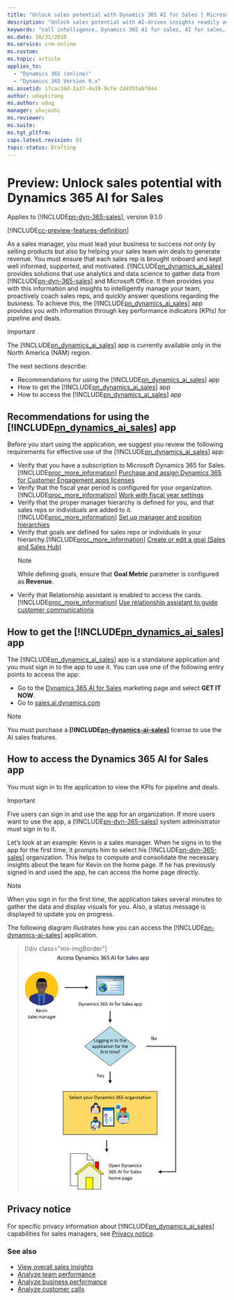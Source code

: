 ```yaml
---
title: "Unlock sales potential with Dynamics 365 AI for Sales | MicrosoftDocs"
description: "Unlock sales potential with AI-driven insights readily available for Dynamics 365 for Sales"
keywords: "call intelligence, Dynamics 365 AI for sales, AI for sales, Sales AI"
ms.date: 10/31/2018
ms.service: crm-online
ms.custom: 
ms.topic: article
applies_to:
  - "Dynamics 365 (online)"
  - "Dynamics 365 Version 9.x"
ms.assetid: 17cac16d-2a37-4a19-9cfe-2d4355a6f044
author: udaykirang
ms.author: udag
manager: shujoshi
ms.reviewer: 
ms.suite: 
ms.tgt_pltfrm: 
caps.latest.revision: 01
topic-status: Drafting
---
```


# Preview: Unlock sales potential with Dynamics 365 AI for Sales

Applies to [!INCLUDE[pn-dyn-365-sales](../includes/pn-dyn-365-sales.md)], version 9.1.0 <br>

[!INCLUDE[cc-preview-features-definition](../includes/cc-preview-features-definition.md)]

As a sales manager, you must lead your business to success not only by selling products but also by helping your sales team win deals to generate revenue. You must ensure that each sales rep is brought onboard and kept well informed, supported, and motivated. [!INCLUDE[pn_dynamics_ai_sales](../includes/pn-dynamics-ai-sales.md)] provides solutions that use analytics and data science to gather data from [!INCLUDE[pn-dyn-365-sales](../includes/pn-dyn-365-sales.md)] and Microsoft Office. It then provides you with this information and insights to intelligently manage your team, proactively coach sales reps, and quickly answer questions regarding the business. To achieve this, the [!INCLUDE[pn_dynamics_ai_sales](../includes/pn-dynamics-ai-sales.md)] app provides you with information through key performance indicators (KPIs) for pipeline and deals. 

> [!IMPORTANT]
> The [!INCLUDE[pn_dynamics_ai_sales](../includes/pn-dynamics-ai-sales.md)] app is currently available only in the North America (NAM) region.

The next sections describe:

- Recommendations for using the [!INCLUDE[pn_dynamics_ai_sales](../includes/pn-dynamics-ai-sales.md)] app
- How to get the [!INCLUDE[pn_dynamics_ai_sales](../includes/pn-dynamics-ai-sales.md)] app
- How to access the [!INCLUDE[pn_dynamics_ai_sales](../includes/pn-dynamics-ai-sales.md)] app

## Recommendations for using the [!INCLUDE[pn_dynamics_ai_sales](../includes/pn-dynamics-ai-sales.md)] app

Before you start using the application, we suggest you review the following requirements for effective use of the [!INCLUDE[pn_dynamics_ai_sales](../includes/pn-dynamics-ai-sales.md)] app:
-	Verify that you have a subscription to Microsoft Dynamics 365 for Sales. [!INCLUDE[proc_more_information](../includes/proc-more-information.md)] [Purchase and assign Dynamics 365 for Customer Engagement apps licenses](/dynamics365/customer-engagement/admin/purchase-assign-online-licenses) 
- Verify that the fiscal year period is configured for your organization. [!INCLUDE[proc_more_information](../includes/proc-more-information.md)] [Work with fiscal year settings](/dynamics365/customer-engagement/admin/work-fiscal-year-settings)
- Verify that the proper manager hierarchy is defined for you, and that sales reps or individuals are added to it. [!INCLUDE[proc_more_information](../includes/proc-more-information.md)] [Set up manager and position hierarchies](/dynamics365/customer-engagement/admin/hierarchy-security#set-up-manager-and-position-hierarchies)
- Verify that goals are defined for sales reps or individuals in your hierarchy.[!INCLUDE[proc_more_information](../includes/proc-more-information.md)] [Create or edit a goal (Sales and Sales Hub)](/dynamics365/customer-engagement/sales-enterprise/create-edit-goal-sales)
    >[!NOTE]
    >While defining goals, ensure that **Goal Metric** parameter is configured as **Revenue**. 
- Verify that Relationship assistant is enabled to access the cards. [!INCLUDE[proc_more_information](../includes/proc-more-information.md)] [Use relationship assistant to guide customer communications](/dynamics365/customer-engagement/sales-enterprise/relationship-assistant)

## How to get the [!INCLUDE[pn_dynamics_ai_sales](../includes/pn-dynamics-ai-sales.md)] app

The [!INCLUDE[pn_dynamics_ai_sales](../includes/pn-dynamics-ai-sales.md)] app is a standalone application and you must sign in to the app to use it. You can use one of the following entry points to access the app:

- Go to the [Dynamics 365 AI for Sales](https://aka.ms/salesai) marketing page and select **GET IT NOW**.
- Go to [sales.ai.dynamics.com](https://sales.ai.dynamics.com/)

> [!NOTE]
> You must purchase a **[!INCLUDE[pn-dynamics-ai-sales](../includes/pn-dynamics-ai-sales.md)]** license to use the AI sales features. 
 
## How to access the Dynamics 365 AI for Sales app

You must sign in to the application to view the KPIs for pipeline and deals. 

> [!IMPORTANT]
> Five users can sign in and use the app for an organization. If more users want to use the app, a [!INCLUDE[pn-dyn-365-sales](../includes/pn-dyn-365-sales.md)] system administrator must sign in to it.

Let’s look at an example: Kevin is a sales manager. When he signs in to the app for the first time, it prompts him to select his [!INCLUDE[pn-dyn-365-sales](../includes/pn-dyn-365-sales.md)] organization. This helps to compute and consolidate the necessary insights about the team for Kevin on the home page. If he has previously signed in and used the app, he can access the home page directly. 

> [!NOTE]
> When you sign in for the first time, the application takes several minutes to gather the data and display visuals for you. Also, a status message is displayed to update you on progress.

The following diagram illustrates how you can access the [!INCLUDE[pn-dynamics-ai-sales](../includes/pn-dynamics-ai-sales.md)] application.

> [!div class="mx-imgBorder"]
> ![How to access the Dynamics 365 AI for Sales application](media/d365-ai-app-access.png "How to access the Dynamics 365 AI for Sales application")

## Privacy notice  

For specific privacy information about [!INCLUDE[pn_dynamics_ai_sales](../includes/pn-dynamics-ai-sales.md)] capabilities for sales managers, see [Privacy notice](privacy-notice-manager.md).

### See also

- [View overall sales insights](../sales/d365-ai-overview.md)
- [Analyze team performance](../sales/d365-ai-team-performance.md)
- [Analyze business performance](../sales/d365-ai-business-performance.md)
- [Analyze customer calls](../sales/call-intelligence.md)
